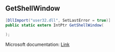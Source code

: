 ## GetShellWindow

```csharp
[DllImport("user32.dll", SetLastError = true)]
public static extern IntPtr GetShellWindow(
   
);
```

Microsoft documentation: [Link](https://docs.microsoft.com/en-us/windows/win32/api/winuser/nf-winuser-getshellwindow)
